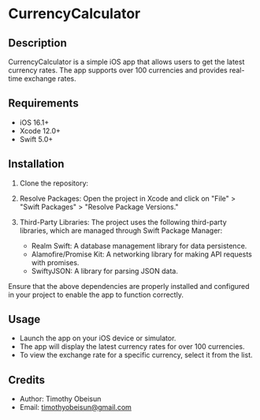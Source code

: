 # CurrencyCalculator

## Description

CurrencyCalculator is a simple iOS app that allows users to get the latest currency rates. The app supports over 100 currencies and provides real-time exchange rates.

## Requirements

- iOS 16.1+
- Xcode 12.0+
- Swift 5.0+

## Installation

1. Clone the repository:


2. Resolve Packages: Open the project in Xcode and click on "File" > "Swift Packages" > "Resolve Package Versions."

3. Third-Party Libraries: The project uses the following third-party libraries, which are managed through Swift Package Manager:

   - Realm Swift: A database management library for data persistence.
   - Alamofire/Promise Kit: A networking library for making API requests with promises.
   - SwiftyJSON: A library for parsing JSON data.

Ensure that the above dependencies are properly installed and configured in your project to enable the app to function correctly.

## Usage

- Launch the app on your iOS device or simulator.
- The app will display the latest currency rates for over 100 currencies.
- To view the exchange rate for a specific currency, select it from the list.

## Credits

- Author: Timothy Obeisun
- Email: timothyobeisun@gmail.com

